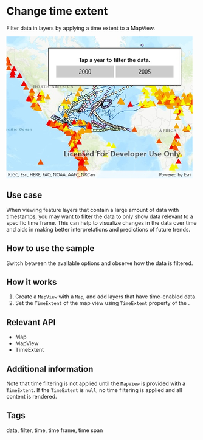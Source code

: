 # Change time extent

Filter data in layers by applying a time extent to a MapView.

![Image of change time extent](ChangeTimeExtent.jpg)

## Use case

When viewing feature layers that contain a large amount of data with timestamps, you may want to filter the data to only show data relevant to a specific time frame. This can help to visualize changes in the data over time and aids in making better interpretations and predictions of future trends.

## How to use the sample

Switch between the available options and observe how the data is filtered.

## How it works

1. Create a `MapView` with a `Map`, and add layers that have time-enabled data.
2. Set the `TimeExtent` of the map view using `TimeExtent` property of the .

## Relevant API

* Map
* MapView
* TimeExtent

## Additional information

Note that time filtering is not applied until the `MapView` is provided with a `TimeExtent`. If the `TimeExtent` is `null`, no time filtering is applied and all content is rendered.

## Tags

data, filter, time, time frame, time span
